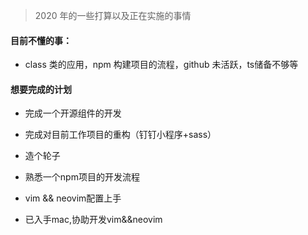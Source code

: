 > 2020 年的一些打算以及正在实施的事情

#### 目前不懂的事：

- class 类的应用，npm 构建项目的流程，github 未活跃，ts储备不够等

#### 想要完成的计划

- 完成一个开源组件的开发
- 完成对目前工作项目的重构（钉钉小程序+sass）
- 造个轮子
- 熟悉一个npm项目的开发流程
- vim && neovim配置上手

- 已入手mac,协助开发vim&&neovim
